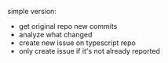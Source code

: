 simple version: 
- get original repo new commits 
- analyze what changed 
- create new issue on typescript repo 
- only create issue if it's not already reported 


